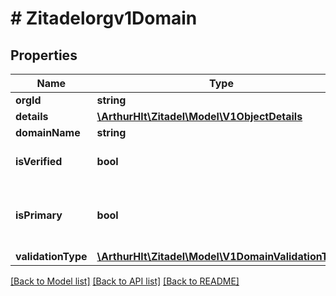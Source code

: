 # # Zitadelorgv1Domain

## Properties

Name | Type | Description | Notes
------------ | ------------- | ------------- | -------------
**orgId** | **string** |  | [optional]
**details** | [**\ArthurHlt\Zitadel\Model\V1ObjectDetails**](V1ObjectDetails.md) |  | [optional]
**domainName** | **string** |  | [optional]
**isVerified** | **bool** | defines if the domain is verified | [optional]
**isPrimary** | **bool** | defines if the domain is the primary domain | [optional]
**validationType** | [**\ArthurHlt\Zitadel\Model\V1DomainValidationType**](V1DomainValidationType.md) |  | [optional]

[[Back to Model list]](../../README.md#models) [[Back to API list]](../../README.md#endpoints) [[Back to README]](../../README.md)
